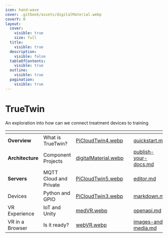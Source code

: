 ```yaml
---
icon: hand-wave
cover: .gitbook/assets/digitalMaterial.webp
coverY: 0
layout:
  cover:
    visible: true
    size: full
  title:
    visible: true
  description:
    visible: false
  tableOfContents:
    visible: true
  outline:
    visible: true
  pagination:
    visible: true
---
```


# TrueTwin

An exploration into how can we connect treatment devices to training

<table data-view="cards"><thead><tr><th></th><th></th><th data-hidden data-card-cover data-type="files"></th><th data-hidden></th><th data-hidden data-card-target data-type="content-ref"></th></tr></thead><tbody><tr><td><strong>Overview</strong></td><td>What is TrueTwin?</td><td><a href=".gitbook/assets/PiCloudTwin4.webp">PiCloudTwin4.webp</a></td><td></td><td><a href="about/quickstart.md">quickstart.md</a></td></tr><tr><td><strong>Architecture</strong></td><td>Component Projects</td><td><a href=".gitbook/assets/digitalMaterial.webp">digitalMaterial.webp</a></td><td></td><td><a href="about/publish-your-docs.md">publish-your-docs.md</a></td></tr><tr><td><strong>Servers</strong></td><td>MQTT Cloud and Private</td><td><a href=".gitbook/assets/PiCloudTwin5.webp">PiCloudTwin5.webp</a></td><td></td><td><a href="projects/editor.md">editor.md</a></td></tr><tr><td>Devices</td><td>Python and GPIO</td><td><a href=".gitbook/assets/PiCloudTwin3.webp">PiCloudTwin3.webp</a></td><td></td><td><a href="projects/markdown.md">markdown.md</a></td></tr><tr><td>VR Experience</td><td>IoT and Unity</td><td><a href=".gitbook/assets/medVR.webp">medVR.webp</a></td><td></td><td><a href="projects/openapi.md">openapi.md</a></td></tr><tr><td>VR in a Browser</td><td>Is it ready?</td><td><a href=".gitbook/assets/webVR.webp">webVR.webp</a></td><td></td><td><a href="projects/images-and-media.md">images-and-media.md</a></td></tr></tbody></table>
